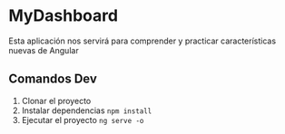 # MyDashboard
Esta aplicación nos servirá para comprender y  practicar características nuevas de Angular

## Comandos Dev

1. Clonar el proyecto
2. Instalar dependencias ```npm install```
3. Ejecutar el proyecto ```ng serve -o```
